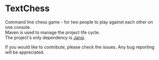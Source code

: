 # TextChess
Command line chess game - for two people to play against each other on one console.  
Maven is used to manage the project life cycle.  
The project's only dependency is [Jansi](https://github.com/fusesource/jansi).  

If you would like to contribute, please check the issues.  Any bug reporting will be appreciated.
